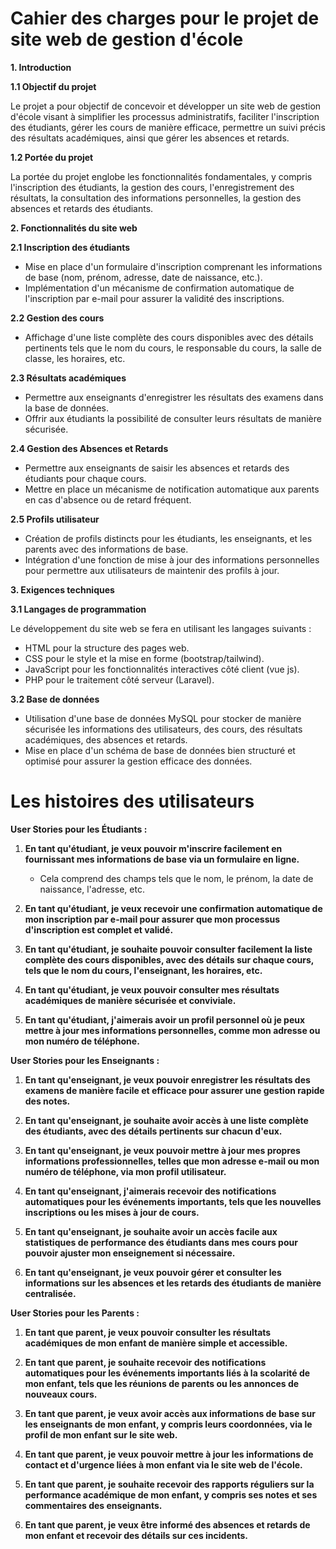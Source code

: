 
# Cahier des charges pour le projet de site web de gestion d'école

**1. Introduction**

**1.1 Objectif du projet**

Le projet a pour objectif de concevoir et développer un site web de gestion d'école visant à simplifier les processus administratifs, faciliter l'inscription des étudiants, gérer les cours de manière efficace, permettre un suivi précis des résultats académiques, ainsi que gérer les absences et retards.

**1.2 Portée du projet**

La portée du projet englobe les fonctionnalités fondamentales, y compris l'inscription des étudiants, la gestion des cours, l'enregistrement des résultats, la consultation des informations personnelles, la gestion des absences et retards des étudiants.

**2. Fonctionnalités du site web**

**2.1 Inscription des étudiants**

- Mise en place d'un formulaire d'inscription comprenant les informations de base (nom, prénom, adresse, date de naissance, etc.).
- Implémentation d'un mécanisme de confirmation automatique de l'inscription par e-mail pour assurer la validité des inscriptions.

**2.2 Gestion des cours**

- Affichage d'une liste complète des cours disponibles avec des détails pertinents tels que le nom du cours, le responsable du cours, la salle de classe, les horaires, etc.

**2.3 Résultats académiques**

- Permettre aux enseignants d'enregistrer les résultats des examens dans la base de données.
- Offrir aux étudiants la possibilité de consulter leurs résultats de manière sécurisée.

**2.4 Gestion des Absences et Retards**

- Permettre aux enseignants de saisir les absences et retards des étudiants pour chaque cours.
- Mettre en place un mécanisme de notification automatique aux parents en cas d'absence ou de retard fréquent.

**2.5 Profils utilisateur**

- Création de profils distincts pour les étudiants, les enseignants, et les parents avec des informations de base.
- Intégration d'une fonction de mise à jour des informations personnelles pour permettre aux utilisateurs de maintenir des profils à jour.

**3. Exigences techniques**

**3.1 Langages de programmation**

Le développement du site web se fera en utilisant les langages suivants :
- HTML pour la structure des pages web.
- CSS pour le style et la mise en forme (bootstrap/tailwind).
- JavaScript pour les fonctionnalités interactives côté client (vue js).
- PHP pour le traitement côté serveur (Laravel).

**3.2 Base de données**

- Utilisation d'une base de données MySQL pour stocker de manière sécurisée les informations des utilisateurs, des cours, des résultats académiques, des absences et retards.
- Mise en place d'un schéma de base de données bien structuré et optimisé pour assurer la gestion efficace des données.
# Les histoires des utilisateurs
**User Stories pour les Étudiants :**

1. **En tant qu'étudiant, je veux pouvoir m'inscrire facilement en fournissant mes informations de base via un formulaire en ligne.**
   - Cela comprend des champs tels que le nom, le prénom, la date de naissance, l'adresse, etc.

2. **En tant qu'étudiant, je veux recevoir une confirmation automatique de mon inscription par e-mail pour assurer que mon processus d'inscription est complet et validé.**

3. **En tant qu'étudiant, je souhaite pouvoir consulter facilement la liste complète des cours disponibles, avec des détails sur chaque cours, tels que le nom du cours, l'enseignant, les horaires, etc.**

4. **En tant qu'étudiant, je veux pouvoir consulter mes résultats académiques de manière sécurisée et conviviale.**

5. **En tant qu'étudiant, j'aimerais avoir un profil personnel où je peux mettre à jour mes informations personnelles, comme mon adresse ou mon numéro de téléphone.**

**User Stories pour les Enseignants :**

1. **En tant qu'enseignant, je veux pouvoir enregistrer les résultats des examens de manière facile et efficace pour assurer une gestion rapide des notes.**

2. **En tant qu'enseignant, je souhaite avoir accès à une liste complète des étudiants, avec des détails pertinents sur chacun d'eux.**

3. **En tant qu'enseignant, je veux pouvoir mettre à jour mes propres informations professionnelles, telles que mon adresse e-mail ou mon numéro de téléphone, via mon profil utilisateur.**

4. **En tant qu'enseignant, j'aimerais recevoir des notifications automatiques pour les événements importants, tels que les nouvelles inscriptions ou les mises à jour de cours.**

5. **En tant qu'enseignant, je souhaite avoir un accès facile aux statistiques de performance des étudiants dans mes cours pour pouvoir ajuster mon enseignement si nécessaire.**

6. **En tant qu'enseignant, je veux pouvoir gérer et consulter les informations sur les absences et les retards des étudiants de manière centralisée.**

**User Stories pour les Parents :**

1. **En tant que parent, je veux pouvoir consulter les résultats académiques de mon enfant de manière simple et accessible.**

2. **En tant que parent, je souhaite recevoir des notifications automatiques pour les événements importants liés à la scolarité de mon enfant, tels que les réunions de parents ou les annonces de nouveaux cours.**

3. **En tant que parent, je veux avoir accès aux informations de base sur les enseignants de mon enfant, y compris leurs coordonnées, via le profil de mon enfant sur le site web.**

4. **En tant que parent, je veux pouvoir mettre à jour les informations de contact et d'urgence liées à mon enfant via le site web de l'école.**

5. **En tant que parent, je souhaite recevoir des rapports réguliers sur la performance académique de mon enfant, y compris ses notes et ses commentaires des enseignants.**

6. **En tant que parent, je veux être informé des absences et retards de mon enfant et recevoir des détails sur ces incidents.**
